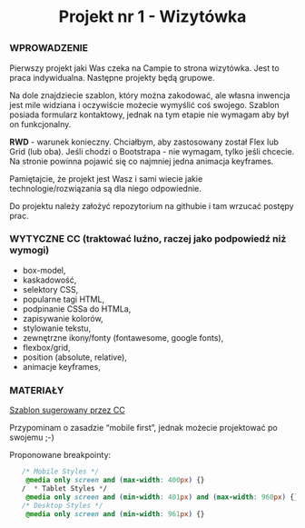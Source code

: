 # **<p align="center">Projekt nr 1 - Wizytówka</p>**
### WPROWADZENIE
Pierwszy projekt jaki Was czeka na Campie to strona wizytówka. Jest to praca indywidualna. Następne projekty będą grupowe. 

Na dole znajdziecie szablon, który można zakodować, ale własna inwencja jest mile widziana i oczywiście możecie wymyślić coś swojego. Szablon posiada formularz kontaktowy, jednak na tym etapie nie wymagam aby był on funkcjonalny.


**RWD** - warunek konieczny. Chciałbym, aby zastosowany został Flex lub Grid (lub oba). Jeśli chodzi o Bootstrapa - nie wymagam, tylko jeśli chcecie. Na stronie powinna pojawić się co najmniej jedna animacja keyframes.


Pamiętajcie, że projekt jest Wasz i sami wiecie jakie technologie/rozwiązania są dla niego odpowiednie.


Do projektu należy założyć repozytorium na githubie i tam wrzucać postępy prac.


### WYTYCZNE CC (traktować luźno, raczej jako podpowiedź niż wymogi)

- box-model,
- kaskadowość,
- selektory CSS,
- popularne tagi HTML,
- podpinanie CSSa do HTMLa,
- zapisywanie kolorów,
- stylowanie tekstu,
- zewnętrzne ikony/fonty (fontawesome, google fonts),
- flexbox/grid,
- position (absolute, relative),
- animacje keyframes,

### MATERIAŁY
[Szablon sugerowany przez CC](https://www.figma.com/file/imz81mJf8mRpA62bzVOxWE/Portfolio-page-Coders-Camp?node-id=0%3A1)

Przypominam o zasadzie “mobile first”, jednak możecie projektować po swojemu ;-)

Proponowane breakpointy:
```css
   /* Mobile Styles */
    @media only screen and (max-width: 400px) {}
   /  * Tablet Styles */
    @media only screen and (min-width: 401px) and (max-width: 960px) {}
   /* Desktop Styles */
    @media only screen and (min-width: 961px) {}
```